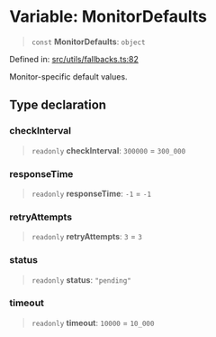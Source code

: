 # Variable: MonitorDefaults

> `const` **MonitorDefaults**: `object`

Defined in: [src/utils/fallbacks.ts:82](https://github.com/Nick2bad4u/Uptime-Watcher/blob/3cce0c3b352c8390536ca3c7399ece50a05faf18/src/utils/fallbacks.ts#L82)

Monitor-specific default values.

## Type declaration

### checkInterval

> `readonly` **checkInterval**: `300000` = `300_000`

### responseTime

> `readonly` **responseTime**: `-1` = `-1`

### retryAttempts

> `readonly` **retryAttempts**: `3` = `3`

### status

> `readonly` **status**: `"pending"`

### timeout

> `readonly` **timeout**: `10000` = `10_000`
